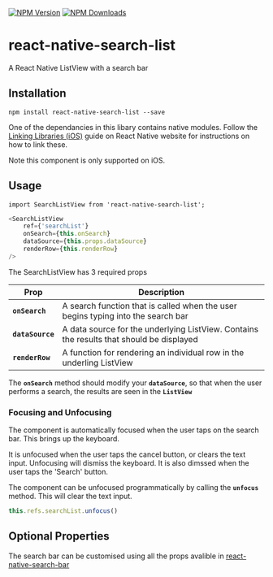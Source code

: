 [![NPM Version](https://img.shields.io/npm/v/react-native-search-list.svg?style=flat)](https://www.npmjs.com/package/react-native-search-list)
[![NPM Downloads](https://img.shields.io/npm/dm/react-native-search-list.svg?style=flat)](https://www.npmjs.com/package/react-native-search-list)

# react-native-search-list

A React Native ListView with a search bar

## <a name='install'>Installation</a>
```
npm install react-native-search-list --save
```

One of the dependancies in this libary contains native modules. Follow the [Linking Libraries (iOS)](http://facebook.github.io/react-native/docs/linking-libraries-ios.html) guide on React Native website for instructions on how to link these.

Note this component is only supported on iOS.

## <a name='usage'>Usage</a>
```
import SearchListView from 'react-native-search-list';
```

```js
<SearchListView 
    ref={'searchList'}
    onSearch={this.onSearch}
    dataSource={this.props.dataSource}
    renderRow={this.renderRow}
/>
```

The SearchListView has 3 required props

| Prop | Description |
|---|---|
|**`onSearch`**|A search function that is called when the user begins typing into the search bar|
|**`dataSource`**|A data source for the underlying ListView. Contains the results that should be displayed|
|**`renderRow`**|A function for rendering an individual row in the underling ListView|

The **`onSearch`** method should modify your **`dataSource`**, so that when the user performs a search, the results are seen in the **`ListView`**

### <a name='focus'>Focusing and Unfocusing</a>
The component is automatically focused when the user taps on the search bar. This brings up the keyboard.

It is unfocused when the user taps the cancel button, or clears the text input. Unfocusing will dismiss the keyboard. It is also dimssed when the user taps the 'Search' button. 

The component can be unfocused programmatically by calling the **`unfocus`** method. This will clear the text input.

```js
this.refs.searchList.unfocus()
```

## <a name='props'>Optional Properties</a>
The search bar can be customised using all the props avalible in [react-native-search-bar](https://github.com/umhan35/react-native-search-bar#usage)
